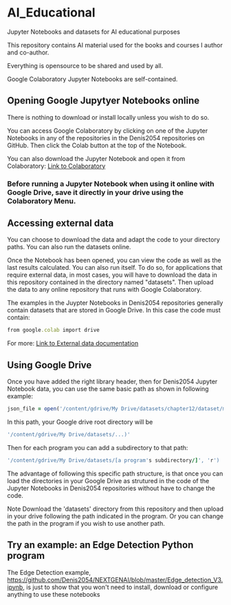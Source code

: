 # AI_Educational
Jupyter Notebooks and datasets for AI educational purposes

This repository contains AI material used for the books and courses I author and co-author.

Everything is opensource to be shared and used by all.

Google Colaboratory Jupyter Notebooks are self-contained.

## Opening Google Jupytyer Notebooks online
There is nothing to download or install locally unless you wish to do so.

You can access Google Colaboratory by clicking on one of the Jupyter Notebooks in any of the repositories in the Denis2054 repositories on GitHub. Then click the Colab button at the top of the Notebook.

You can also download the Jupyter Notebook and open it from Colaboratory:
[Link to Colaboratory](https://colab.research.google.com/)

### Before running a Jupyter Notebook when using it online with Google Drive, save it directly in your drive using the Colaboratory Menu.

## Accessing external data

You can choose to download the data and adapt the code to your directory paths. 
You can also run the datasets online.

Once the Notebook has been opened, you can view the code as well as the last results calculated.
You can also run itself. 
To do so, for applications that require external data, in most cases, you will have to download the data in this repository contained in the directory named "datasets". Then upload the data to any online repository that runs with Google Colaboratory.

The examples in the Juypter Notebooks in Denis2054 repositories generally contain datasets that are stored in Google Drive.
In this case the code must contain:

```ruby
from google.colab import drive
```

For more:
[Link to External data documentation](https://colab.research.google.com/notebooks/io.ipynb)



## Using Google Drive

Once you have added the right library header, then for Denis2054 Jupyter Notebook data, you can use  the same basic path as shown in following example:

```ruby
json_file = open('/content/gdrive/My Drive/datasets/chapter12/dataset/model/model.json', 'r')
```
In this path, your Google drive root directory will be 

```ruby
'/content/gdrive/My Drive/datasets/...)'
```

Then for each program you can add a subdirectory to that path:

```ruby
'/content/gdrive/My Drive/datasets/[a program's subdirectory/]', 'r')
```
The advantage of following this specific path structure, is that once you can load the directories in your Google Drive as strutured in the code of the Jupyter Notebooks in Denis2054 repositories without have to change the code.

Note Download the 'datasets' directory from this repository and then upload in your drive following the path indicated in the program. Or you can change the path in the program if you wish to use another path.

## Try an example: an Edge Detection Python program

The Edge Detection example, https://github.com/Denis2054/NEXTGENAI/blob/master/Edge_detection_V3.ipynb, is just to show that you won't need to install, download or configure anything to use these notebooks<br>


